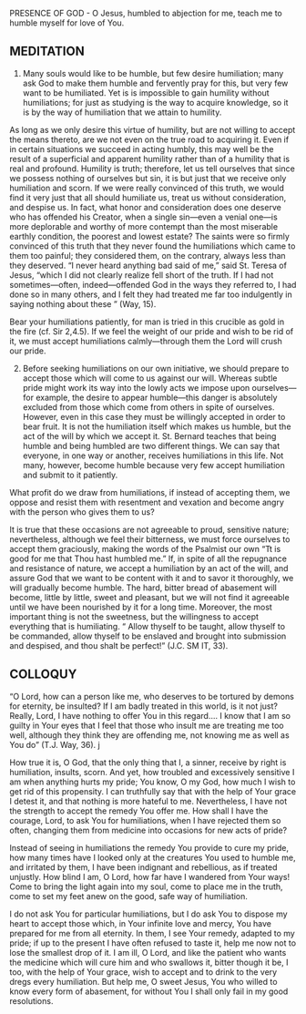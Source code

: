PRESENCE OF GOD - O Jesus, humbled to abjection for me, teach me to humble myself for love of You.

## MEDITATION

1. Many souls would like to be humble, but few desire humiliation; many ask God to make them humble and fervently pray for this, but very few want to be humiliated. Yet is is impossible to gain humility without humiliations; for just as studying is the way to acquire knowledge, so it is by the way of humiliation that we attain to humility.

As long as we only desire this virtue of humility, but are not willing to accept the means thereto, are we not even on the true road to acquiring it. Even if in certain situations we succeed in acting humbly, this may well be the result of a superficial and apparent humility rather than of a humility that is real and profound. Humility is truth; therefore, let us tell ourselves that since we possess nothing of ourselves but sin, it is but just that we receive only humiliation and scorn. If we were really convinced of this truth, we would find it very just that all should humiliate us, treat us without consideration, and despise us. In fact, what honor and consideration does one deserve who has offended his Creator, when a single sin—even a venial one—is more deplorable and worthy of more contempt than the most miserable earthly condition, the poorest and lowest estate? The saints were so firmly convinced of this truth that they never found the humiliations which came to them too painful; they considered them, on the contrary, always less than they deserved. “I never heard
anything bad said of me,” said St. Teresa of Jesus, “which I did not clearly realize fell short of the truth. If I had not sometimes—often, indeed—offended God in the ways they referred to, I had done so in many others, and I felt they had treated me far too indulgently in saying nothing about these ” (Way, 15).

Bear your humiliations patiently, for man is tried in this crucible as gold in the fire (cf. Sir 2,4.5). If we feel the weight of our pride and wish to be rid of it, we must accept humiliations calmly—through them the Lord will crush our pride.


2. Before seeking humiliations on our own initiative, we should prepare to accept those which will come to us against our will. Whereas subtle pride might work its way into the lowly acts we impose upon ourselves—for example, the desire to appear humble—this danger is absolutely excluded from those which come from others in spite of ourselves. However, even in this case they must be willingly accepted in order to bear fruit. It is not the humiliation itself which makes us humble, but the act of the will by which we accept it. St. Bernard teaches that being humble and being humbled are two different things. We can say that everyone, in one way or another, receives humiliations in this life. Not many, however, become humble because very few accept humiliation and submit to it patiently.

What profit do we draw from humiliations, if instead of accepting them, we oppose and resist them with resentment and vexation and become angry with the person who gives them to us?

It is true that these occasions are not agreeable to proud, sensitive nature; nevertheless, although we feel their bitterness, we must force ourselves to accept them graciously, making the words of the Psalmist our own “Tt is good for me that Thou hast humbled me.” If, in spite of all the repugnance and resistance of nature, we accept a humiliation by an act of the will, and assure God that we want to be content with it and to savor it thoroughly, we will gradually become humble. The hard, bitter bread of abasement will become, little by little, sweet and pleasant, but we will not find it agreeable until we have been nourished by it for a long time. Moreover, the most important thing is not the sweetness, but the willingness to accept everything that is humiliating. “ Allow thyself to be taught, allow thyself to be commanded, allow thyself to be enslaved and brought into submission and despised, and thou shalt be perfect!” (J.C. SM IT, 33).

## COLLOQUY

“O Lord, how can a person like me, who deserves to be tortured by demons for eternity, be insulted? If I am badly treated in this world, is it not just? Really, Lord, I have nothing to offer You in this regard.... I know that I am so guilty in Your eyes that I feel that those who insult me are treating me too well, although they think they are offending me, not knowing me as well as You do” (T.J. Way, 36). j

How true it is, O God, that the only thing that I, a sinner, receive by right is humiliation, insults, scorn. And yet, how troubled and excessively sensitive I am when anything hurts my pride; You know, O my God, how much I wish to get rid of this propensity. I can truthfully say that with the help of Your grace I detest it, and that nothing is more hateful to me. Nevertheless, I have not the strength to accept the remedy You offer me. How shall I have the courage, Lord, to ask You for humiliations, when I have rejected them so often, changing them from medicine into occasions for new acts of pride?

Instead of seeing in humiliations the remedy You provide to cure my pride, how many times have I looked only at the creatures You used to humble me, and irritated by them, I have been indignant and rebellious, as if treated unjustly. How blind I am, O Lord, how far have I wandered from Your ways! Come to bring the light again into my soul, come to place me in the truth, come to set my feet anew on the good, safe way of humiliation.

I do not ask You for particular humiliations, but I do ask You to dispose my heart to accept those which, in Your infinite love and mercy, You have prepared for me from all eternity. In them, I see Your remedy, adapted to my pride; if up to the present I have often refused to taste it, help me now not to lose the smallest drop of it. I am ill, O Lord, and like the patient who wants the medicine which will cure him and who swallows it, bitter though it be, I too, with the help of Your grace, wish to accept and to drink to the very dregs every humiliation. But help me, O sweet Jesus, You who willed to know every form of abasement, for without You I shall only fail in my good resolutions.